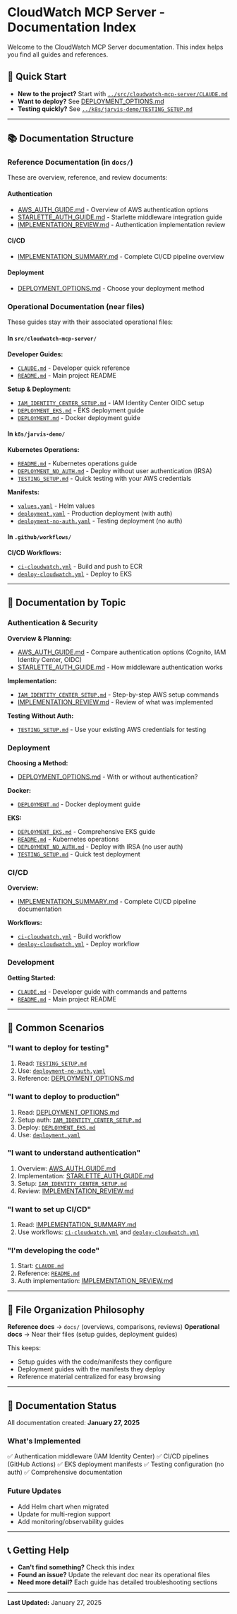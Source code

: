 # CloudWatch MCP Server - Documentation Index

Welcome to the CloudWatch MCP Server documentation. This index helps you find all guides and references.

## 🚀 Quick Start

- **New to the project?** Start with [`../src/cloudwatch-mcp-server/CLAUDE.md`](../src/cloudwatch-mcp-server/CLAUDE.md)
- **Want to deploy?** See [DEPLOYMENT_OPTIONS.md](DEPLOYMENT_OPTIONS.md)
- **Testing quickly?** See [`../k8s/jarvis-demo/TESTING_SETUP.md`](../k8s/jarvis-demo/TESTING_SETUP.md)

---

## 📚 Documentation Structure

### Reference Documentation (in `docs/`)

These are overview, reference, and review documents:

#### Authentication
- [AWS_AUTH_GUIDE.md](authentication/AWS_AUTH_GUIDE.md) - Overview of AWS authentication options
- [STARLETTE_AUTH_GUIDE.md](authentication/STARLETTE_AUTH_GUIDE.md) - Starlette middleware integration guide
- [IMPLEMENTATION_REVIEW.md](authentication/IMPLEMENTATION_REVIEW.md) - Authentication implementation review

#### CI/CD
- [IMPLEMENTATION_SUMMARY.md](cicd/IMPLEMENTATION_SUMMARY.md) - Complete CI/CD pipeline overview

#### Deployment
- [DEPLOYMENT_OPTIONS.md](DEPLOYMENT_OPTIONS.md) - Choose your deployment method

### Operational Documentation (near files)

These guides stay with their associated operational files:

#### In `src/cloudwatch-mcp-server/`

**Developer Guides:**
- [`CLAUDE.md`](../src/cloudwatch-mcp-server/CLAUDE.md) - Developer quick reference
- [`README.md`](../src/cloudwatch-mcp-server/README.md) - Main project README

**Setup & Deployment:**
- [`IAM_IDENTITY_CENTER_SETUP.md`](../src/cloudwatch-mcp-server/IAM_IDENTITY_CENTER_SETUP.md) - IAM Identity Center OIDC setup
- [`DEPLOYMENT_EKS.md`](../src/cloudwatch-mcp-server/DEPLOYMENT_EKS.md) - EKS deployment guide
- [`DEPLOYMENT.md`](../src/cloudwatch-mcp-server/DEPLOYMENT.md) - Docker deployment guide

#### In `k8s/jarvis-demo/`

**Kubernetes Operations:**
- [`README.md`](../k8s/jarvis-demo/README.md) - Kubernetes operations guide
- [`DEPLOYMENT_NO_AUTH.md`](../k8s/jarvis-demo/DEPLOYMENT_NO_AUTH.md) - Deploy without user authentication (IRSA)
- [`TESTING_SETUP.md`](../k8s/jarvis-demo/TESTING_SETUP.md) - Quick testing with your AWS credentials

**Manifests:**
- [`values.yaml`](../k8s/jarvis-demo/values.yaml) - Helm values
- [`deployment.yaml`](../k8s/jarvis-demo/deployment.yaml) - Production deployment (with auth)
- [`deployment-no-auth.yaml`](../k8s/jarvis-demo/deployment-no-auth.yaml) - Testing deployment (no auth)

#### In `.github/workflows/`

**CI/CD Workflows:**
- [`ci-cloudwatch.yml`](../.github/workflows/ci-cloudwatch.yml) - Build and push to ECR
- [`deploy-cloudwatch.yml`](../.github/workflows/deploy-cloudwatch.yml) - Deploy to EKS

---

## 📖 Documentation by Topic

### Authentication & Security

**Overview & Planning:**
- [AWS_AUTH_GUIDE.md](authentication/AWS_AUTH_GUIDE.md) - Compare authentication options (Cognito, IAM Identity Center, OIDC)
- [STARLETTE_AUTH_GUIDE.md](authentication/STARLETTE_AUTH_GUIDE.md) - How middleware authentication works

**Implementation:**
- [`IAM_IDENTITY_CENTER_SETUP.md`](../src/cloudwatch-mcp-server/IAM_IDENTITY_CENTER_SETUP.md) - Step-by-step AWS setup commands
- [IMPLEMENTATION_REVIEW.md](authentication/IMPLEMENTATION_REVIEW.md) - Review of what was implemented

**Testing Without Auth:**
- [`TESTING_SETUP.md`](../k8s/jarvis-demo/TESTING_SETUP.md) - Use your existing AWS credentials for testing

### Deployment

**Choosing a Method:**
- [DEPLOYMENT_OPTIONS.md](DEPLOYMENT_OPTIONS.md) - With or without authentication?

**Docker:**
- [`DEPLOYMENT.md`](../src/cloudwatch-mcp-server/DEPLOYMENT.md) - Docker deployment guide

**EKS:**
- [`DEPLOYMENT_EKS.md`](../src/cloudwatch-mcp-server/DEPLOYMENT_EKS.md) - Comprehensive EKS guide
- [`README.md`](../k8s/jarvis-demo/README.md) - Kubernetes operations
- [`DEPLOYMENT_NO_AUTH.md`](../k8s/jarvis-demo/DEPLOYMENT_NO_AUTH.md) - Deploy with IRSA (no user auth)
- [`TESTING_SETUP.md`](../k8s/jarvis-demo/TESTING_SETUP.md) - Quick test deployment

### CI/CD

**Overview:**
- [IMPLEMENTATION_SUMMARY.md](cicd/IMPLEMENTATION_SUMMARY.md) - Complete CI/CD pipeline documentation

**Workflows:**
- [`ci-cloudwatch.yml`](../.github/workflows/ci-cloudwatch.yml) - Build workflow
- [`deploy-cloudwatch.yml`](../.github/workflows/deploy-cloudwatch.yml) - Deploy workflow

### Development

**Getting Started:**
- [`CLAUDE.md`](../src/cloudwatch-mcp-server/CLAUDE.md) - Developer guide with commands and patterns
- [`README.md`](../src/cloudwatch-mcp-server/README.md) - Main project README

---

## 🎯 Common Scenarios

### "I want to deploy for testing"
1. Read: [`TESTING_SETUP.md`](../k8s/jarvis-demo/TESTING_SETUP.md)
2. Use: [`deployment-no-auth.yaml`](../k8s/jarvis-demo/deployment-no-auth.yaml)
3. Reference: [DEPLOYMENT_OPTIONS.md](DEPLOYMENT_OPTIONS.md)

### "I want to deploy to production"
1. Read: [DEPLOYMENT_OPTIONS.md](DEPLOYMENT_OPTIONS.md)
2. Setup auth: [`IAM_IDENTITY_CENTER_SETUP.md`](../src/cloudwatch-mcp-server/IAM_IDENTITY_CENTER_SETUP.md)
3. Deploy: [`DEPLOYMENT_EKS.md`](../src/cloudwatch-mcp-server/DEPLOYMENT_EKS.md)
4. Use: [`deployment.yaml`](../k8s/jarvis-demo/deployment.yaml)

### "I want to understand authentication"
1. Overview: [AWS_AUTH_GUIDE.md](authentication/AWS_AUTH_GUIDE.md)
2. Implementation: [STARLETTE_AUTH_GUIDE.md](authentication/STARLETTE_AUTH_GUIDE.md)
3. Setup: [`IAM_IDENTITY_CENTER_SETUP.md`](../src/cloudwatch-mcp-server/IAM_IDENTITY_CENTER_SETUP.md)
4. Review: [IMPLEMENTATION_REVIEW.md](authentication/IMPLEMENTATION_REVIEW.md)

### "I want to set up CI/CD"
1. Read: [IMPLEMENTATION_SUMMARY.md](cicd/IMPLEMENTATION_SUMMARY.md)
2. Use workflows: [`ci-cloudwatch.yml`](../.github/workflows/ci-cloudwatch.yml) and [`deploy-cloudwatch.yml`](../.github/workflows/deploy-cloudwatch.yml)

### "I'm developing the code"
1. Start: [`CLAUDE.md`](../src/cloudwatch-mcp-server/CLAUDE.md)
2. Reference: [`README.md`](../src/cloudwatch-mcp-server/README.md)
3. Auth implementation: [IMPLEMENTATION_REVIEW.md](authentication/IMPLEMENTATION_REVIEW.md)

---

## 📂 File Organization Philosophy

**Reference docs** → `docs/` (overviews, comparisons, reviews)
**Operational docs** → Near their files (setup guides, deployment guides)

This keeps:
- Setup guides with the code/manifests they configure
- Deployment guides with the manifests they deploy
- Reference material centralized for easy browsing

---

## 🔄 Documentation Status

All documentation created: **January 27, 2025**

### What's Implemented
✅ Authentication middleware (IAM Identity Center)
✅ CI/CD pipelines (GitHub Actions)
✅ EKS deployment manifests
✅ Testing configuration (no auth)
✅ Comprehensive documentation

### Future Updates
- Add Helm chart when migrated
- Update for multi-region support
- Add monitoring/observability guides

---

## 📞 Getting Help

- **Can't find something?** Check this index
- **Found an issue?** Update the relevant doc near its operational files
- **Need more detail?** Each guide has detailed troubleshooting sections

---

**Last Updated:** January 27, 2025
